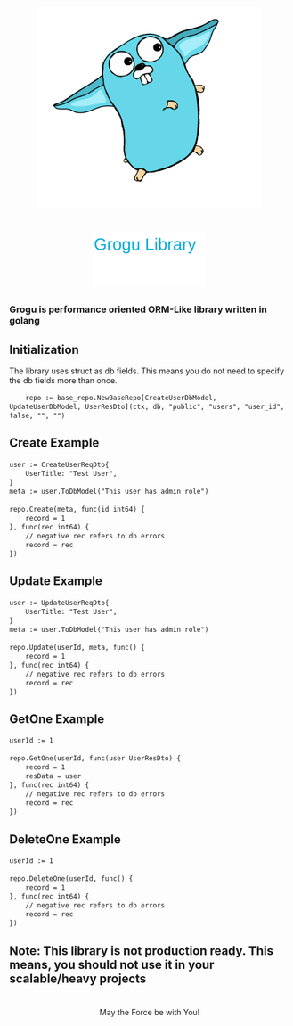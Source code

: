 

<div align="center">
<img alt="go-grogu" src="/assets/go-grogu.png" width="400" />
</div>

<div align="center">

# ![grogu](./assets/grogu-text.svg)

</div>

### Grogu is performance oriented ORM-Like library written in golang
 
## Initialization 

<p> The library uses struct as db fields. This means you do not need to specify the db fields more than once.</p>

```
	repo := base_repo.NewBaseRepo[CreateUserDbModel, UpdateUserDbModel, UserResDto](ctx, db, "public", "users", "user_id", false, "", "")
```

## Create Example
```
user := CreateUserReqDto{
	UserTitle: "Test User",
}
meta := user.ToDbModel("This user has admin role")

repo.Create(meta, func(id int64) {
	record = 1
}, func(rec int64) {
	// negative rec refers to db errors
	record = rec
})
```

## Update Example
```
user := UpdateUserReqDto{
	UserTitle: "Test User",
}
meta := user.ToDbModel("This user has admin role")

repo.Update(userId, meta, func() {
	record = 1
}, func(rec int64) {
	// negative rec refers to db errors
	record = rec
})
```

## GetOne Example
```
userId := 1

repo.GetOne(userId, func(user UserResDto) {
	record = 1
	resData = user
}, func(rec int64) {
	// negative rec refers to db errors
	record = rec
})
```

## DeleteOne Example
```
userId := 1

repo.DeleteOne(userId, func() {
	record = 1
}, func(rec int64) {
	// negative rec refers to db errors
	record = rec
})
```

## Note: This library is not production ready. This means, you should not use it in your scalable/heavy projects 

#
#

 <p align="center">May the Force be with You! </p>
